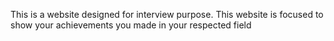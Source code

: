This is a website designed for interview purpose. This website is focused to show your achievements you made in your respected field
